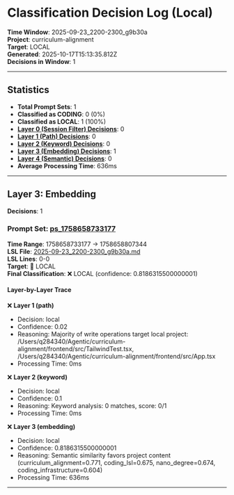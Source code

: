 # Classification Decision Log (Local)

**Time Window**: 2025-09-23_2200-2300_g9b30a<br>
**Project**: curriculum-alignment<br>
**Target**: LOCAL<br>
**Generated**: 2025-10-17T15:13:35.812Z<br>
**Decisions in Window**: 1

---

## Statistics

- **Total Prompt Sets**: 1
- **Classified as CODING**: 0 (0%)
- **Classified as LOCAL**: 1 (100%)
- **[Layer 0 (Session Filter) Decisions](#layer-0-session-filter)**: 0
- **[Layer 1 (Path) Decisions](#layer-1-path)**: 0
- **[Layer 2 (Keyword) Decisions](#layer-2-keyword)**: 0
- **[Layer 3 (Embedding) Decisions](#layer-3-embedding)**: 1
- **[Layer 4 (Semantic) Decisions](#layer-4-semantic)**: 0
- **Average Processing Time**: 636ms

---

## Layer 3: Embedding

**Decisions**: 1

### Prompt Set: [ps_1758658733177](../../history/2025-09-23_2200-2300_g9b30a.md#ps_1758658733177)

**Time Range**: 1758658733177 → 1758658807344<br>
**LSL File**: [2025-09-23_2200-2300_g9b30a.md](../../history/2025-09-23_2200-2300_g9b30a.md#ps_1758658733177)<br>
**LSL Lines**: 0-0<br>
**Target**: 📍 LOCAL<br>
**Final Classification**: ❌ LOCAL (confidence: 0.8186315500000001)

#### Layer-by-Layer Trace

❌ **Layer 1 (path)**
- Decision: local
- Confidence: 0.02
- Reasoning: Majority of write operations target local project: /Users/q284340/Agentic/curriculum-alignment/frontend/src/TailwindTest.tsx, /Users/q284340/Agentic/curriculum-alignment/frontend/src/App.tsx
- Processing Time: 0ms

❌ **Layer 2 (keyword)**
- Decision: local
- Confidence: 0.1
- Reasoning: Keyword analysis: 0 matches, score: 0/1
- Processing Time: 0ms

❌ **Layer 3 (embedding)**
- Decision: local
- Confidence: 0.8186315500000001
- Reasoning: Semantic similarity favors project content (curriculum_alignment=0.771, coding_lsl=0.675, nano_degree=0.674, coding_infrastructure=0.604)
- Processing Time: 636ms

---


